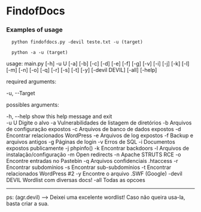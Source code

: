 <h1>FindofDocs</h1>

<h3>Examples of usage</h3>


      python findofdocs.py -devil teste.txt -u (target)

      python -a -u (target)
    

<p>usage: main.py [-h] -u U [-a] [-b] [-c] [-d] [-e] [-f] [-g] [-v] [-i] [-j] [-k] [-l] [-m] [-n] [-o] [-q] [-r] [-s] [-t] [-y] [-devil DEVIL]
               [-all] [-help]</p>

<p>required arguments:</p>
  <p>-u, --Target</p>


<p>possibles arguments:</p>
  -h, --help    show this help message and exit </br>
  -u U          Digite o alvo
  -a            Vulnerabilidades de listagem de diretórios
  -b            Arquivos de configuração expostos
  -c            Arquivos de banco de dados expostos
  -d            Encontrar relacionados WordPress
  -e            Arquivos de log expostos
  -f            Backup e arquivos antigos
  -g            Páginas de login
  -v            Erros de SQL
  -i            Documentos expostos publicamente
  -j            phpinfo()
  -k            Encontrar backdoors
  -l            Arquivos de instalação/configuração
  -m            Open redirects
  -n            Apache STRUTS RCE
  -o            Encontre entradas no Pastebin
  -q            Arquivos confidenciais .htaccess
  -r            Encontrar subdomínios
  -s            Encontrar sub-subdomínios
  -t            Encontrar relacionados WordPress #2
  -y            Encontre o arquivo .SWF (Google)
  -devil DEVIL  Wordlist com diversas docs!
  -all          Todas as opcoes
  


--------------------------------------------------------------------------------------------------------


ps: (agr.devil) --> Deixei uma excelente wordlist! Caso não queira usa-la, basta criar a sua.

